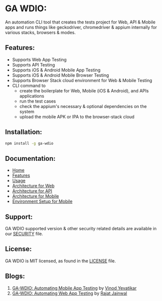 # GA WDIO:

An automation CLI tool that creates the tests project for Web, API & Mobile apps and runs things like geckodriver, chromedriver & appium internally for various stacks, browsers & modes.

## Features:

* Supports Web App Testing
* Supports API Testing
* Supports iOS & Android Mobile App Testing
* Supports iOS & Android Mobile Browser Testing
* Supports Browser Stack cloud environment for Web & Mobile Testing
* CLI command to 
	* create the boilerplate for Web, Mobile (iOS & Android), and APIs applications
	* run the test cases
	* check the appium's necessary & optional dependencies on the system
	* upload the mobile APK or IPA to the browser-stack cloud

## Installation:

```sh
npm install -g ga-wdio
```

## Documentation:

- [Home](https://github.com/GeekyAnts/ga-wdio/wiki)
- [Features](https://github.com/GeekyAnts/ga-wdio/wiki/Features)
- [Usage](https://github.com/GeekyAnts/ga-wdio/wiki/Usage)
- [Architecture for Web](https://github.com/GeekyAnts/ga-wdio/wiki/Web-Architecture)
- [Architecture for API](https://github.com/GeekyAnts/ga-wdio/wiki/API-Architecture)
- [Architecture for Mobile](https://github.com/GeekyAnts/ga-wdio/wiki/Mobile-Architecture)
- [Environment Setup for Mobile](https://github.com/GeekyAnts/ga-wdio/wiki/Mobile-Environment-Setup)


## Support:

GA WDIO supported version & other security related details are available in our [SECURITY](https://github.com/GeekyAnts/ga-wdio/blob/master/SECURITY.md) file.

## License:

GA WDIO is MIT licensed, as found in the [LICENSE](https://github.com/GeekyAnts/ga-wdio/blob/master/LICENSE.MD) file.

## Blogs:

1. [GA-WDIO: Automating Mobile App Testing](https://techblog.geekyants.com/ga-wdio-automating-mobile-app-testing) by [Vinod Yevatikar](https://github.com/vinodf2f)
2. [GA-WDIO: Automating Web App Testing](https://techblog.geekyants.com/ga-wdio-automating-web-app-testing) by [Rajat Jainwal](https://hashnode.com/@Rajat117)
